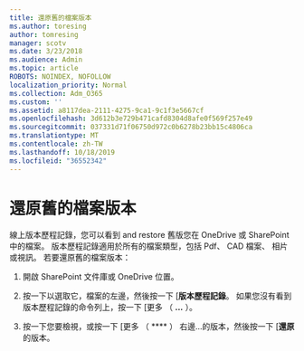 ```yaml
---
title: 還原舊的檔案版本
ms.author: toresing
author: tomresing
manager: scotv
ms.date: 3/23/2018
ms.audience: Admin
ms.topic: article
ROBOTS: NOINDEX, NOFOLLOW
localization_priority: Normal
ms.collection: Adm_O365
ms.custom: ''
ms.assetid: a8117dea-2111-4275-9ca1-9c1f3e5667cf
ms.openlocfilehash: 3d612b3e729b471cafd8304d8afe0f569f257e49
ms.sourcegitcommit: 037331d71f06750d972c0b6278b23bb15c4806ca
ms.translationtype: MT
ms.contentlocale: zh-TW
ms.lasthandoff: 10/18/2019
ms.locfileid: "36552342"
---
```

# <a name="restore-a-previous-file-version"></a>還原舊的檔案版本

線上版本歷程記錄，您可以看到 and restore 舊版您在 OneDrive 或 SharePoint 中的檔案。 版本歷程記錄適用於所有的檔案類型，包括 Pdf、 CAD 檔案、 相片或視訊。 若要還原舊的檔案版本：
  
1. 開啟 SharePoint 文件庫或 OneDrive 位置。
    
2. 按一下以選取它，檔案的左邊，然後按一下 [**版本歷程記錄**。 如果您沒有看到版本歷程記錄的命令列上，按一下 [更多 （ **...** ）。 
    
3. 按一下您要檢視，或按一下 [更多 （ **** ） 右邊...的版本，然後按一下 [**還原**的版本。
    

